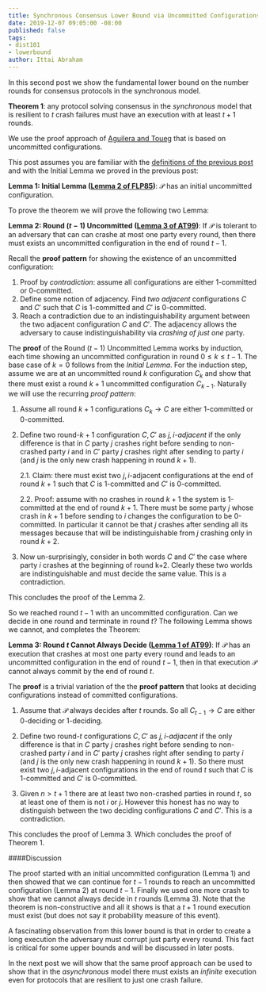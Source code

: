 ```yaml
---
title: Synchronous Consensus Lower Bound via Uncommitted Configurations
date: 2019-12-07 09:05:00 -08:00
published: false
tags:
- dist101
- lowerbound
author: Ittai Abraham
---
```


In this second post we show the fundamental lower bound on the number rounds for consensus protocols in the synchronous model.

**Theorem 1**: any protocol solving consensus in the *synchronous* model that is resilient to $t$ crash failures must have an execution with at least $t+1$ rounds.

We use the proof approach of [Aguilera and Toueg](http://citeseerx.ist.psu.edu/viewdoc/download?doi=10.1.1.22.402&rep=rep1&type=pdf) that is based on uncommitted configurations.


This post assumes you are familiar with the [definitions of the previous post](...) and with the Initial Lemma we proved in the previous post:


**Lemma 1: Initial Lemma ([Lemma 2 of FLP85](https://lamport.azurewebsites.net/pubs/trans.pdf))**: $\mathcal{P}$ has an initial uncommitted configuration.

To prove the theorem we will prove the following two Lemma:

**Lemma 2: Round $(t-1)$ Uncommitted ([Lemma 3 of AT99](http://citeseerx.ist.psu.edu/viewdoc/download?doi=10.1.1.22.402&rep=rep1&type=pdf))**: If $\mathcal{P}$ is tolerant to an adversary that can can crashe at most one party every round, then there must exists an uncommitted configuration in the end of round $t-1$.

Recall the **proof pattern** for showing the existence of an uncommitted configuration:
1. Proof by *contradiction*: assume all configurations are either 1-committed or 0-committed.
2. Define some notion of adjacency. Find *two adjacent* configurations $C$ and $C'$ such that $C$ is 1-committed and $C'$ is 0-committed.
3. Reach a contradiction due to an indistinguishability argument between the two adjacent configuration $C$ and $C'$. The adjacency allows  the adversary to cause indistinguishability via *crashing of just one* party.


The **proof** of the Round $(t-1)$ Uncommitted Lemma works by induction, each time showing an uncommitted configuration in round $0 \leq k \leq t-1$. The base case of $k=0$ follows from the  *Initial Lemma*. For the induction step,  assume we are at an uncommitted round $k$ configuration $C_k$ and show that there must exist a round $k+1$ uncommitted configuration $C_{k-1}$. Naturally we will use the recurring *proof pattern*:
1. Assume all round $k+1$ configurations $C_k \rightarrow C$  are either 1-committed or 0-committed.
2. Define two round-$k+1$ configuration $C,C'$ as *$j,i$-adjacent* if the only difference is that in $C$ party $j$ crashes right before sending to non-crashed party $i$ and in $C'$ party $j$ crashes right after sending to party $i$ (and $j$ is the only new crash happening in round $k+1$).

    2.1. Claim: there must exist two $j,i$-adjacent configurations at the end of round $k+1$ such that $C$ is 1-committed and $C'$ is 0-committed.

    2.2. Proof: assume with no crashes in round $k+1$ the system is 1-committed at the end of round $k+1$. There must be some party $j$ whose crash in $k+1$ before sending to $i$ changes the configuration to be 0-committed. In particular it cannot be that $j$ crashes after sending all its messages because that will be indistinguishable from $j$ crashing only in round $k+2$.



3. Now un-surprisingly, consider in both words $C$ and $C'$ the case where party $i$ crashes at the beginning of round k+2. Clearly these two worlds are indistinguishable and must decide the same value. This is a contradiction.

This concludes the proof of the Lemma 2.


So we reached round $t-1$ with an uncommitted configuration. Can we decide in one round and terminate in round $t$? The following Lemma shows we cannot, and completes the Theorem:

**Lemma 3: Round $t$ Cannot Always Decide ([Lemma 1 of AT99](http://citeseerx.ist.psu.edu/viewdoc/download?doi=10.1.1.22.402&rep=rep1&type=pdf))**: If $\mathcal{P}$ has an execution that crashes at most one party every round and leads to an uncommitted configuration in the end of round $t-1$, then in that execution $\mathcal{P}$ cannot always commit by the end of round $t$.


The **proof** is a trivial variation of the the **proof pattern** that looks at deciding configurations instead of committed configurations.

1. Assume that $\mathcal{P}$ always decides after $t$ rounds. So all $C_{t-1} \rightarrow C$ are either 0-deciding or 1-deciding.

2. Define two round-$t$ configurations $C,C'$ as *$j,i$-adjacent* if the only difference is that in $C$ party $j$ crashes right before sending to non-crashed party $i$ and in $C'$ party $j$ crashes right after sending to party $i$ (and $j$ is the only new crash happening in round $k+1$).  So there must exist two $j,i$-adjacent configurations in the end of round $t$ such that $C$ is 1-committed and $C'$ is 0-committed.


3. Given $n>t+1$ there are at least two non-crashed parties in round $t$, so at least one of them is not $i$ or $j$. However this honest has no way to distinguish between the two deciding configurations $C$ and $C'$. This is a contradiction.

This concludes the proof of Lemma 3. Which concludes the proof of Theorem 1.


####Discussion

The proof started with an  initial uncommitted configuration (Lemma 1) and then showed that we can continue for $t-1$ rounds to reach an uncommitted configuration (Lemma 2) at round $t-1$. Finally we used one more crash to show that we cannot always decide in $t$ rounds (Lemma 3). Note that the theorem is non-constructive and all it shows is that a $t+1$ round execution must exist (but does not say it probability measure of this event).

A fascinating observation from this lower bound is that in order to create a long execution the adversary must corrupt just party every round. This fact is critical for some upper bounds and will be discussed in later posts.

In the next post we will show that the same proof approach can be used to show that in the *asynchronous* model there must exists an *infinite* execution even for protocols that are resilient to just one crash failure.
